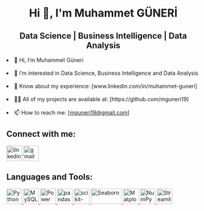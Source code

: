 <h1 align="center">
  Hi 👋, I'm Muhammet GÜNERİ
</h1>

<h2 align="center">
  Data Science | Business Intelligence | Data Analysis 
</h2>


<li> 👋 Hi, I’m Muhammet Güneri </li> &nbsp;<br>
<li> 👀 I’m interested in Data Science, Business Intelligence and Data Analysis </li>&nbsp;<br>
<li> 📄 Know about my experience: [www.linkedin.com/in/muhammet-guneri]</li> &nbsp;<br>
<li> 👨‍💻 All of my projects are available at: [https://github.com/mguneri19] </li>&nbsp;<br>
<li> 📫 How to reach me: [<a href="mailto:mguneri19@gmail.com"><u>mguneri19@gmail.com</u></a>]</li>

## Connect with me:
<p align="left">
<a href="https://www.linkedin.com/in/muhammet-guneri" target="_blank">
  <img align="center" src="https://img.icons8.com/fluency/48/000000/linkedin.png" alt="linkedin" height="40" width="40" />
</a>
<a href="mailto:mguneri19@gmail.com" target="_blank">
  <img align="center" src="https://img.icons8.com/fluency/48/000000/gmail.png" alt="gmail" height="40" width="40" />
</a>
</p>


## Languages and Tools:
<p align="left"> 
<a href="https://www.python.org" target="_blank"> <img src="https://img.icons8.com/color/48/000000/python.png" alt="Python" width="40" height="40"/> </a> 
<a href="https://www.mysql.com/" target="_blank"> <img src="https://img.icons8.com/fluency/48/000000/mysql-logo.png" alt="MySQL" width="40" height="40"/> </a> 
<a href="https://powerbi.microsoft.com/" target="_blank"> <img src="https://img.icons8.com/color/48/000000/power-bi.png" alt="Power BI" width="40" height="40"/> </a> 
<a href="https://pandas.pydata.org/" target="_blank"> <img src="https://raw.githubusercontent.com/simple-icons/simple-icons/develop/icons/pandas.svg" alt="pandas" width="40" height="40"/> </a> 
<a href="https://scikit-learn.org/" target="_blank"> <img src="https://raw.githubusercontent.com/simple-icons/simple-icons/develop/icons/scikitlearn.svg" alt="scikit-learn" width="40" height="40"/> </a>
<a href="https://seaborn.pydata.org/" target="_blank"> <img src="https://raw.githubusercontent.com/mwaskom/seaborn/master/doc/_static/logo-wide-lightbg.svg" alt="Seaborn" width="80" height="40"/> </a>
<a href="https://matplotlib.org/" target="_blank"> <img src="https://upload.wikimedia.org/wikipedia/commons/0/01/Created_with_Matplotlib-logo.svg" alt="Matplotlib" width="40" height="40"/> </a>
<a href="https://numpy.org/" target="_blank"> <img src="https://img.icons8.com/color/48/000000/numpy.png" alt="NumPy" width="40" height="40"/> </a>
<a href="https://streamlit.io/" target="_blank"> <img src="https://streamlit.io/images/brand/streamlit-mark-color.png" alt="Streamlit" width="40" height="40"/> </a>
</p>








<!-- Eklemek istediğiniz diğer araç ve dillerin ikonlarını buraya ekleyebilirsiniz -->
</p>


<!---
mguneri19/mguneri19 is a ✨ special ✨ repository because its `README.md` (this file) appears on your GitHub profile.
You can click the Preview link to take a look at your changes.
--->
